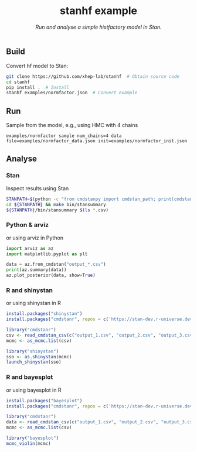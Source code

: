 <h1 align="center">
 stanhf example
</h1>

<div align="center">
<i>Run and analyse a simple histfactory model in Stan. </i>
</div>
<br>

## Build 

Convert hf model to Stan:
```bash
git clone https://github.com/xhep-lab/stanhf  # Obtain source code
cd stanhf
pip install .  # Install
stanhf examples/normfactor.json  # Convert example
```

## Run

Sample from the model, e.g., using HMC with 4 chains

    examples/normfactor sample num_chains=4 data file=examples/normfactor_data.json init=examples/normfactor_init.json

## Analyse

### Stan

Inspect results using Stan
```bash
STANPATH=$(python -c "from cmdstanpy import cmdstan_path; print(cmdstan_path())") 
cd ${STANPATH} && make bin/stansummary
${STANPATH}/bin/stansummary $(ls *.csv)
```

### Python & arviz

or using arviz in Python
```python
import arviz as az
import matplotlib.pyplot as plt

data = az.from_cmdstan("output_*.csv")
print(az.summary(data))
az.plot_posterior(data, show=True)
```

### R and shinystan

or using shinystan in R
```R
install.packages("shinystan")
install.packages("cmdstanr", repos = c('https://stan-dev.r-universe.dev', getOption("repos")))

library("cmdstanr")
csv <- read_cmdstan_csv(c("output_1.csv", "output_2.csv", "output_3.csv", "output_4.csv"))
mcmc <- as_mcmc.list(csv)

library("shinystan")
sso <- as.shinystan(mcmc)
launch_shinystan(sso)
```

### R and bayesplot

or using bayesplot in R
```R
install.packages("bayesplot")
install.packages("cmdstanr", repos = c('https://stan-dev.r-universe.dev', getOption("repos")))

library("cmdstanr")
data <- read_cmdstan_csv(c("output_1.csv", "output_2.csv", "output_3.csv", "output_4.csv"))
mcmc <- as_mcmc.list(csv)

library("bayesplot")
mcmc_violin(mcmc)
```
